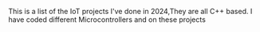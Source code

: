 This is a list of the IoT projects I've done in 2024,They are all C++ based.
I have coded different Microcontrollers and on these projects 
